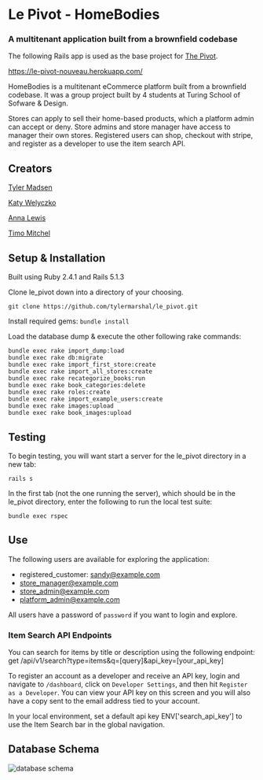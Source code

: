 # Le Pivot - HomeBodies
### A multitenant application built from a brownfield codebase

The following Rails app is used as the base project for [The Pivot](http://backend.turing.io/module3/projects/the_pivot).

https://le-pivot-nouveau.herokuapp.com/

HomeBodies is a multitenant eCommerce platform built from a brownfield codebase. It was a group project built by 4 students at Turing School of Sofware & Design.

Stores can apply to sell their home-based products, which a platform admin can accept or deny. Store admins and store manager have access to manager their own stores. Registered users can shop, checkout with stripe, and register as a developer to use the item search API.

## Creators
[Tyler Madsen](https://github.com/tylermarshal)

[Katy Welyczko](https://github.com/katyjane8)

[Anna Lewis](https://github.com/anlewis)

[Timo Mitchel](https://github.com/timomitchel)

## Setup & Installation

Built using Ruby 2.4.1 and Rails 5.1.3

Clone le_pivot down into a directory of your choosing.

```
git clone https://github.com/tylermarshal/le_pivot.git
```

Install required gems:
`bundle install`

Load the database dump & execute the other following rake commands:
```
bundle exec rake import_dump:load
bundle exec rake db:migrate
bundle exec rake import_first_store:create
bundle exec rake import_all_stores:create
bundle exec rake recategorize_books:run
bundle exec rake book_categories:delete
bundle exec rake roles:create
bundle exec rake import_example_users:create
bundle exec rake images:upload
bundle exec rake book_images:upload
```

## Testing

To begin testing, you will want start a server for the le_pivot directory in a new tab:

```
rails s
```

In the first tab (not the one running the server), which should be in the le_pivot directory, enter the following to run the local test suite:

```
bundle exec rspec
```

## Use
The following users are available for exploring the application:
- registered_customer: sandy@example.com
- store_manager@example.com
- store_admin@example.com
- platform_admin@example.com

All users have a password of `password` if you want to login and explore.

### Item Search API Endpoints

You can search for items by title or description using the following endpoint: get /api/v1/search?type=items&q=[query]&api_key=[your_api_key] 

To register an account as a developer and receive an API key, login and navigate to `/dashboard`, click on `Developer Settings`, and then hit `Register as a Developer`. You can view your API key on this screen and you will also have a copy sent to the email address tied to your account.

In your local environment, set a default api key ENV['search_api_key'] to use the Item Search bar in the global navigation.

## Database Schema

![database schema](https://i.imgur.com/5lyGtdL.png)


